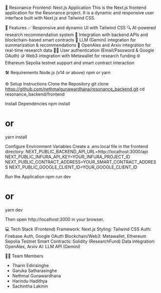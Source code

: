 🎯 Resonance Frontend: Next.js Application
This is the Next.js frontend application for the Resonance project. It is a dynamic and responsive user interface built with Next.js and Tailwind CSS.

🚀 Features
✅ Responsive and dynamic UI with Tailwind CSS
🔍 AI-powered research recommendation system
🔗 Integration with backend APIs and blockchain-based smart contracts
🧠 LLM (Gemini) integration for summarization & recommendations
📄 OpenAlex and Arxiv integration for real-time research data
👨‍🎓 User authentication (Email/Password & Google OAuth)
🪙 Web3 integration with Metawallet for research funding
🌐 Ethereum Sepolia testnet support and smart contract interaction

🛠️ Requirements
Node.js (v14 or above)
npm or yarn

⚙️ Setup Instructions
Clone the Repository
git clone https://github.com/nethmalgunawardhana/resonance_backend.git
cd resonance_backend/frontend

Install Dependencies
npm install
# or
yarn install

Configure Environment Variables
Create a .env.local file in the frontend directory:
NEXT_PUBLIC_BACKEND_API_URL=http://localhost:3000/api
NEXT_PUBLIC_INFURA_API_KEY=YOUR_INFURA_PROJECT_ID
NEXT_PUBLIC_CONTRACT_ADDRESS=YOUR_SMART_CONTRACT_ADDRESS
NEXT_PUBLIC_GOOGLE_CLIENT_ID=YOUR_GOOGLE_CLIENT_ID

Run the Application
npm run dev
# or
yarn dev

Then open http://localhost:3000 in your browser.

💻 Tech Stack (Frontend)
Framework: Next.js
Styling: Tailwind CSS
Auth: Firebase Auth, Google OAuth
Blockchain/Web3: Metawallet, Ethereum Sepolia Testnet
Smart Contracts: Solidity (ResearchFund)
Data Integration: OpenAlex, Arxiv
AI: LLM API (Gemini)

🧑‍💻 Team Members
* Tharin Edirisinghe
* Garuka Satharasinghe
* Nethmal Gunawardhana
* Harindu Hadithya
* Sachintha Lakmin
